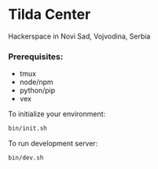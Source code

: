 # Tilda Center
Hackerspace in Novi Sad, Vojvodina, Serbia

### Prerequisites:
* tmux
* node/npm
* python/pip
* vex

To initialize your environment:
```bash
bin/init.sh
```

To run development server:
```bash
bin/dev.sh
```
